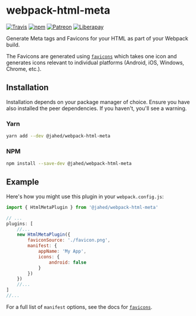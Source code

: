 # webpack-html-meta

[![Travis](https://img.shields.io/travis/jahed/webpack-html-meta.svg)](https://travis-ci.org/jahed/webpack-html-meta)
[![npm](https://img.shields.io/npm/v/@jahed/webpack-html-meta.svg)](https://www.npmjs.com/package/@jahed/webpack-html-meta)
[![Patreon](https://img.shields.io/badge/patreon-donate-f96854.svg)](https://www.patreon.com/jahed)
[![Liberapay](https://img.shields.io/badge/liberapay-donate-d9b113.svg)](https://liberapay.com/jahed)

Generate Meta tags and Favicons for your HTML as part of your Webpack build.

The Favicons are generated using [`favicons`](https://github.com/evilebottnawi/favicons) which takes one icon and
generates icons relevant to individual platforms (Android, iOS, Windows, Chrome, etc.).

## Installation

Installation depends on your package manager of choice. Ensure you have also
installed the peer dependencies. If you haven't, you'll see a warning.

### Yarn

```bash
yarn add --dev @jahed/webpack-html-meta
```


### NPM

```bash
npm install --save-dev @jahed/webpack-html-meta
```

## Example

Here's how you might use this plugin in your `webpack.config.js`:

```js
import { HtmlMetaPlugin } from '@jahed/webpack-html-meta'

// ...
plugins: [
    //...
    new HtmlMetaPlugin({
        faviconSource: './favicon.png',
        manifest: { 
            appName: 'My App',
            icons: {
                android: false
            }
        })
    })
    //...
]
//...
```

For a full list of `manifest` options, see the docs for [`favicons`](https://github.com/evilebottnawi/favicons).
